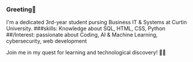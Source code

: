 ### Greeting👋
<!--
**rusheegopaul/RusheeGopaul** is a ✨ _special_ ✨ repository because its `README.md` (this file) appears on your GitHub profile.
-->
I'm a dedicated 3rd-year student pursing Business IT & Systems at Curtin University.
###skills:  Knowledge about SQL, HTML, CSS, Python
##/Interest: passionate about Coding, AI & Machine Learning, cybersecurity, web development
 
Join me in my quest for learning and technological discovery! 🚀🌟
